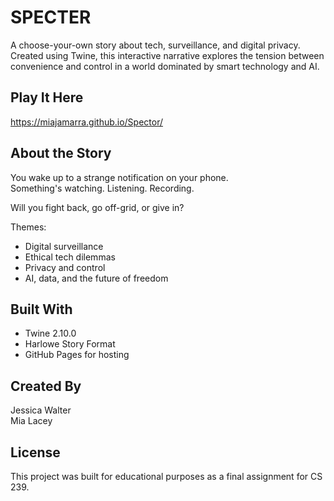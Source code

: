 # SPECTER

A choose-your-own story about tech, surveillance, and digital privacy.  
Created using Twine, this interactive narrative explores the tension between convenience and control in a world dominated by smart technology and AI.

## Play It Here  
https://miajamarra.github.io/Spector/  

## About the Story

You wake up to a strange notification on your phone.  
Something's watching. Listening. Recording.

Will you fight back, go off-grid, or give in?

Themes:
- Digital surveillance  
- Ethical tech dilemmas  
- Privacy and control  
- AI, data, and the future of freedom  

## Built With

- Twine 2.10.0  
- Harlowe Story Format  
- GitHub Pages for hosting

## Created By

Jessica Walter  
Mia Lacey

## License

This project was built for educational purposes as a final assignment for CS 239.
